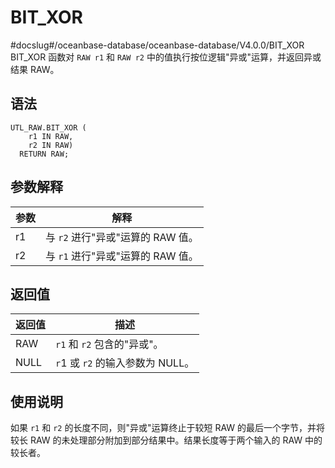 BIT_XOR 
============================
#docslug#/oceanbase-database/oceanbase-database/V4.0.0/BIT_XOR
BIT_XOR 函数对 `RAW r1` 和 `RAW r2` 中的值执行按位逻辑"异或"运算，并返回异或结果 RAW。

语法 
-----------

```unknow
UTL_RAW.BIT_XOR (
    r1 IN RAW,
    r2 IN RAW) 
  RETURN RAW;
```



参数解释 
-------------



| **参数** |         **解释**          |
|--------|-------------------------|
| r1     | 与 `r2` 进行"异或"运算的 RAW 值。 |
| r2     | 与 `r1` 进行"异或"运算的 RAW 值。 |



返回值 
------------



| **返回值** |          **描述**          |
|---------|--------------------------|
| RAW     | `r1` 和 `r2` 包含的"异或"。     |
| NULL    | `r`1 或 `r2` 的输入参数为 NULL。 |



使用说明 
-------------

如果 `r1` 和 `r2` 的长度不同，则"异或"运算终止于较短 RAW 的最后一个字节，并将较长 RAW 的未处理部分附加到部分结果中。结果长度等于两个输入的 RAW 中的较长者。
